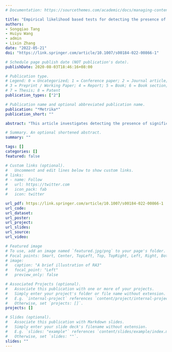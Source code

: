```yaml
---
# Documentation: https://sourcethemes.com/academic/docs/managing-content/

title: "Empirical likelihood based tests for detecting the presence of significant predictors in marginal quantile regression"
authors:
- Songqiao Tang
- Huiyu Wang
- admin
- Lixin Zhang
date: "2022-05-21"
doi: "https://link.springer.com/article/10.1007/s00184-022-00866-1"

# Schedule page publish date (NOT publication's date).
publishDate: 2020-08-03T18:46:16+08:00

# Publication type.
# Legend: 0 = Uncategorized; 1 = Conference paper; 2 = Journal article;
# 3 = Preprint / Working Paper; 4 = Report; 5 = Book; 6 = Book section;
# 7 = Thesis; 8 = Patent
publication_types: ["2"]

# Publication name and optional abbreviated publication name.
publication: "*Metrika*"
publication_short: ""

abstract: "This article investigates detecting the presence of significant predictors in marginal quantile regression. The main idea comes from the connection between the quantile correlation and the slope parameter of the marginal quantile regression, which is quite different from other methods. By introducing the local linear model and the plug-in empirical likelihood method, consistent asymptotic distribution and its adjusted version are obtained. We not only circumvent the non-regularity encountered by post-model-selected estimators but also make the results more concise. Two adaptive resampling test procedures are proposed in practice by comparing the t-statistics with a threshold to decide whether to use the traditional centered percentile bootstrap or otherwise adapt to the asymptotic distribution under the local model. Simulation studies compare these two resampling tests with other competing methods in several cases. Results show that the approaches proposed are more robust for each quantile level and can control type I error well. Two real datasets from Forbes magazine and the HIV drug resistance database are also applied to illustrate the new methods."

# Summary. An optional shortened abstract.
summary: ""

tags: []
categories: []
featured: false

# Custom links (optional).
#   Uncomment and edit lines below to show custom links.
# links:
# - name: Follow
#   url: https://twitter.com
#   icon_pack: fab
#   icon: twitter

url_pdf: https://link.springer.com/article/10.1007/s00184-022-00866-1
url_code:
url_dataset:
url_poster:
url_project:
url_slides:
url_source:
url_video:

# Featured image
# To use, add an image named `featured.jpg/png` to your page's folder.
# Focal points: Smart, Center, TopLeft, Top, TopRight, Left, Right, BottomLeft, Bottom, BottomRight.
# image:
#   caption: "A brief illustration of RA3"
#   focal_point: "Left"
#   preview_only: false

# Associated Projects (optional).
#   Associate this publication with one or more of your projects.
#   Simply enter your project's folder or file name without extension.
#   E.g. `internal-project` references `content/project/internal-project/index.md`.
#   Otherwise, set `projects: []`.
projects: []

# Slides (optional).
#   Associate this publication with Markdown slides.
#   Simply enter your slide deck's filename without extension.
#   E.g. `slides: "example"` references `content/slides/example/index.md`.
#   Otherwise, set `slides: ""`.
slides: ""
---
```

